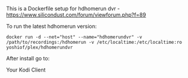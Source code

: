 This is a Dockerfile setup for hdhomerun dvr - https://www.silicondust.com/forum/viewforum.php?f=89

To run the latest hdhomerun version:

```
docker run -d --net="host" --name="hdhomerundvr" -v /path/to/recordings:/hdhomerun -v /etc/localtime:/etc/localtime:ro yoshiof/plex/hdhomerundvr
```

After install go to:

Your Kodi Client
